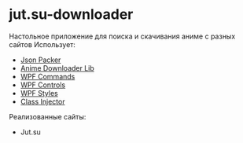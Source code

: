 # jut.su-downloader
Настольное приложение для поиска и скачивания аниме с разных сайтов 
Использует:
- [Json Packer](https://github.com/telikey/JSONPacker)
- [Anime Downloader Lib](https://github.com/telikey/AnimeDownloaderLib)
- [WPF Commands](https://github.com/telikey/WPFCommands)
- [WPF Controls](https://github.com/telikey/WPFControls)
- [WPF Styles](https://github.com/telikey/WPFStyles)
- [Class Injector](https://github.com/telikey/ClassInjector)

Реализованные сайты:
- Jut.su
